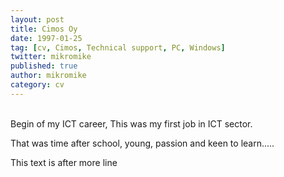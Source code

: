 ```yaml
---
layout: post
title: Cimos Oy
date: 1997-01-25
tag: [cv, Cimos, Technical support, PC, Windows]
twitter: mikromike
published: true
author: mikromike
category: cv
---
```

<br>
<div> Begin of my ICT career, This was my first job in ICT sector.

<p> That was time after school, young, passion and keen to learn.....


</p>
</div>
<!--more-->
This text is after more line
